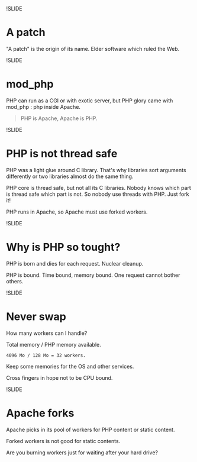 !SLIDE

# A patch #

"A patch" is the origin of its name. Elder software which ruled the Web.

!SLIDE

# mod\_php #

PHP can run as a CGI or with exotic server,
but PHP glory came with mod\_php : php inside Apache.

>PHP is Apache, Apache is PHP.

!SLIDE

# PHP is not thread safe #

PHP was a light glue around C library.
That's why libraries sort arguments differently
or two libraries almost do the same thing.

PHP core is thread safe, but not all its C libraries.
Nobody knows which part is thread safe which part is not.
So nobody use threads with PHP. Just fork it!

PHP runs in Apache, so Apache must use forked workers.

!SLIDE

# Why is PHP so tought? #

PHP is born and dies for each request. Nuclear cleanup.

PHP is bound. Time bound, memory bound. One request cannot bother others.

!SLIDE

# Never swap #

How many workers can I handle?

Total memory / PHP memory available.

```
4096 Mo / 128 Mo = 32 workers.
```

Keep some memories for the OS and other services.

Cross fingers in hope not to be CPU bound.

!SLIDE

# Apache forks #

Apache picks in its pool of workers for PHP content or static content.

Forked workers is not good for static contents.

Are you burning workers just for waiting after your hard drive?
